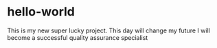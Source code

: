# hello-world
This is my new super lucky project. This day will change my future
I will become a successful quality assurance specialist

